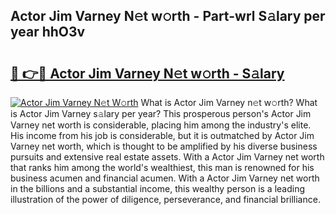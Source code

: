 ## Actor Jim Varney N𝚎t w𝚘rth - Part-wrl S𝚊lary per year hhO3v

# <h2><a href="http://gc2bch7.nevu.top/?p=Actor+Jim+Varney">🔗 👉🔴 Actor Jim Varney N𝚎t w𝚘rth - S𝚊lary</a></h2>

[![Actor Jim Varney N𝚎t W𝚘rth](https://i.imgur.com/Oavwk0R.jpeg)](http://gc2bch7.nevu.top/?p=Actor+Jim+Varney)
What is Actor Jim Varney n𝚎t w𝚘rth? What is Actor Jim Varney s𝚊lary per year?
This prosperous person's Actor Jim Varney net worth is considerable, placing him among the industry's elite. His income from his job is considerable, but it is outmatched by Actor Jim Varney net worth, which is thought to be amplified by his diverse business pursuits and extensive real estate assets. With a Actor Jim Varney net worth that ranks him among the world's wealthiest, this man is renowned for his business acumen and financial acumen. With a Actor Jim Varney net worth in the billions and a substantial income, this wealthy person is a leading illustration of the power of diligence, perseverance, and financial brilliance.
